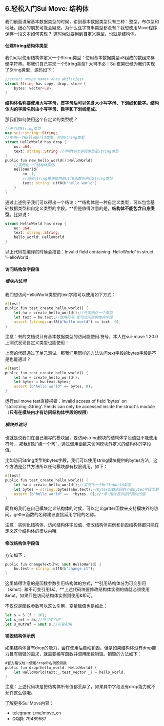 ## 6.轻松入门Sui Move: 结构体

我们前面讲解基本数据类型的时候，讲到基本数据类型只有三种：整型，布尔型和地址。细心的朋友可能会疑惑，为什么连字符串类型都没有？我想使用Move程序保存一段文本如何实现？ 这时候就要用到自定义类型，也就是结构体。

#### 创建String结构体类型

我们可以使用结构体定义一个String类型：使用基本数据类型u8组成的数组来存储字符串。那我们自己实现一个String类型? 大可不必！Sui框架已经为我们实现了String类型，源码如下：

```rust
//struct <type name> <has abilities>
struct String has copy, drop, store {
    bytes: vector<u8>,
}
```

**结构体名称要使用大写字母，首字母后可以包含大小写字母、下划线和数字。结构体内的字段名则由小写字母、数字和下划线组成。**

那我们如何使用这个自定义的类型呢？

```rust
//先引用String类型
use sui::string::String;
//申明一个HelloWorld类型，包含String类型
struct HelloWorld has drop {
    no: u64,
    text: string::String //申明text字段类型是String类型
}
public fun new_hello_world():HelloWorld{
    //实例化一个结构体实例
    HelloWorld{
        no: 1,
        //调用string模块提供的utf8函数实例化String类型
        text: string::utf8(b"hello world")
    } 
}
```

通过上述例子我们可以得出一个结论：**结构体是一种自定义类型，可以包含基础数据类型和自定义类型的字段。**但是值得注意的是，**结构体不能包含自身类型**。比如说：

```rust
struct HelloWorld has drop {
    no: u64,
    text: string::String,
    hello_world: HelloWorld
}
```

以上代码在编译的时候会报错：Invalid field containing 'HelloWorld' in struct 'HelloWorld'.

#### 访问结构体字段值

##### 模块内访问

我们想访问HelloWorld类型的text字段可以使用如下方式：

```rust
#[test]
public fun test_create_hello_world() {
    let hw = create_hello_world();//先实例化一个类型
    let text = hw.text;//使用符号.即可访问结构体内字段
    assert!(string::utf8(b"hello world") == text, 0);
}
```

注意：有的文档说只有基本数据类型的访问能使用.符号，本人在sui-move 1.20.0上测试发现自定义类型也能使用！

上面的代码通过了单元测试。那我们用同样的方法访问text字段的bytes字段是不是也能通过？

```rust
#[test]
public fun test_create_hello_world() {
    let hw = create_hello_world();
    let bytes = hw.text.bytes;
    assert!(b"hello world" == bytes, 0);
}
```

运行sui move test直接报错：Invalid access of field 'bytes' on 'std::string::String'. Fields can only be accessed inside the struct's module（**只有在模块内才有访问结构体字段的权限**）

##### 模块外访问

也就是说我们在自己编写的模块里，要访问string模块的结构体字段值就不能使用符号.，那我们就”绕一个弯“，通过调用函数来访问模块外定义的结构体的字段值。

比如访问String类型的bytes字段，我们可以使用string模块提供的bytes方法，这个方法是公共方法所以任何模块都有权限调用。如下：

```rust
#[test]
public fun test_create_hello_world() {
    let hw = create_hello_world();//实例化一个HelloWorld类型
    let bytes = string::bytes(&hw.text);//bytes函数返回的不是bytes字段而是一个指针
    assert!(b"hello world" ==  *bytes, 0);//*号+指针表示指针指向的值
}
```

同样的我们在自己模块定义结构体的时候，可以定义getter函数来支持模块外的访问。getter函数的名称建议直接延用字段的名称。

注意：实例化结构体、访问结构体字段值、修改结构体实例和销毁结构体都只能在定义这个结构体的模块内哦

#### 修改结构体字段值

方法如下：

```rust
public fun changeText(hw: &mut HelloWorld) {
    hw.text = string::utf8(b"change it");
}
```

这里值得注意的是函数参数引用结构体的方式，**引用结构体分为可变引用（&mut）和不可变引用(&)。**上述代码块要修改结构体实例的值就必须使用&mut。如果只是访问结构体实例则使用&即可。

不仅仅是函数参数可以这么引用，变量赋值也是如此：

```rust
let s = S {f : 10};
let s_ref = &s;//不可变引用
let s_mutref = &mut s;//可变引用
```

#### 销毁结构体示例

如果结构体含有drop的能力，会在使用后自动销毁。但是如果结构体没有drop能力且有销毁的需求，就需要编写函数并调用函数销毁。销毁的方法如下：

```rust
#官方建议统一使用drop命名销毁函数
public fun drop(hello_world: HelloWorld) {
    let HelloWorld{text:_,test_vector:_} = hello_world;
}
```

注意：上述代码块是把结构体所有值都丢弃了，如果其中字段没有drop能力就不允许这么做哦。

 了解更多Sui Move内容：

- telegram: t.me/move_cn
- QQ群: 79489587
